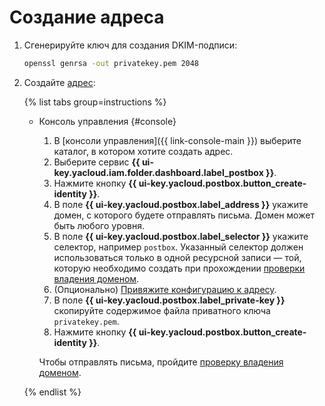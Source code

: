 # Создание адреса

1. Сгенерируйте ключ для создания DKIM-подписи:

    ```bash
    openssl genrsa -out privatekey.pem 2048
    ```

1. Создайте [адрес](../concepts/glossary.md#adress):

    {% list tabs group=instructions %}

    - Консоль управления {#console}

        1. В [консоли управления]({{ link-console-main }}) выберите каталог, в котором хотите создать адрес.
        1. Выберите сервис **{{ ui-key.yacloud.iam.folder.dashboard.label_postbox }}**.
        1. Нажмите кнопку **{{ ui-key.yacloud.postbox.button_create-identity }}**.
        1. В поле **{{ ui-key.yacloud.postbox.label_address }}** укажите домен, с которого будете отправлять письма. Домен может быть любого уровня.
        1. В поле **{{ ui-key.yacloud.postbox.label_selector }}** укажите селектор, например `postbox`. Указанный селектор должен использоваться только в одной ресурсной записи — той, которую необходимо создать при прохождении [проверки владения доменом](check-domain.md).
        1. (Опционально) [Привяжите конфигурацию к адресу](bind-configuration.md).
        1. В поле **{{ ui-key.yacloud.postbox.label_private-key }}** скопируйте содержимое файла приватного ключа `privatekey.pem`.
        1. Нажмите кнопку **{{ ui-key.yacloud.postbox.button_create-identity }}**.

        Чтобы отправлять письма, пройдите [проверку владения доменом](check-domain.md).

    {% endlist %}

